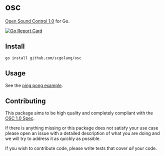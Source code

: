 # osc

[Open Sound Control 1.0](http://opensoundcontrol.org/spec-1_0) for Go.

[![Go Report Card](https://goreportcard.com/badge/github.com/scgolang/osc)](https://goreportcard.com/report/github.com/scgolang/osc)

## Install

```
go install github.com/scgolang/osc
```

## Usage

See the [ping pong example](https://godoc.org/github.com/scgolang/osc#example-UDPConn--Pingpong).

## Contributing

This package aims to be high quality and completely compliant with the [OSC 1.0 Spec](http://opensoundcontrol.org/spec-1_0).

If there is anything missing or this package does not satisfy your use case please open an issue with a detailed description
of what you are doing and we will try to address it as quickly as possible.

If you wish to contribute code, please write tests that cover _all_ your code.
